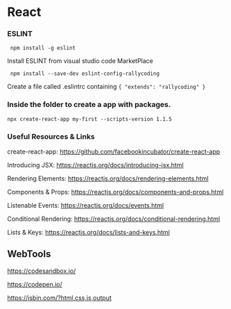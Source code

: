 # React



### ESLINT
` npm install -g eslint`

Install ESLINT from visual studio code MarketPlace

` npm install --save-dev eslint-config-rallycoding`

Create a file called .eslintrc containing ` { "extends": "rallycoding" } `


### Inside the folder to create a app with packages.
`npx create-react-app my-first --scripts-version 1.1.5`

### Useful Resources & Links

create-react-app: https://github.com/facebookincubator/create-react-app

Introducing JSX: https://reactjs.org/docs/introducing-jsx.html

Rendering Elements: https://reactjs.org/docs/rendering-elements.html

Components & Props: https://reactjs.org/docs/components-and-props.html

Listenable Events: https://reactjs.org/docs/events.html

Conditional Rendering: https://reactjs.org/docs/conditional-rendering.html

Lists & Keys: https://reactjs.org/docs/lists-and-keys.html

## WebTools
https://codesandbox.io/

https://codepen.io/

https://jsbin.com/?html,css,js,output

